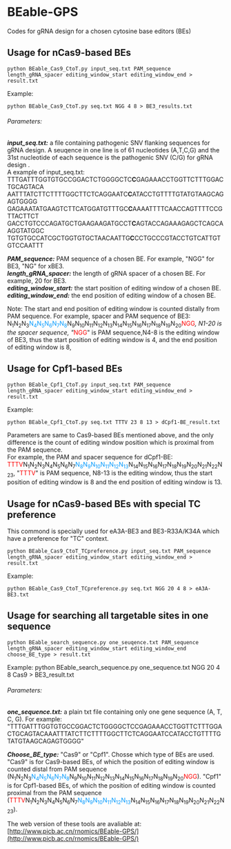 # BEable-GPS
Codes for gRNA design for a chosen cytosine base editors (BEs)

## Usage for nCas9-based BEs  
```
python BEable_Cas9_CtoT.py input_seq.txt PAM_sequence length_gRNA_spacer editing_window_start editing_window_end > result.txt
```

Example:  

```
python BEable_Cas9_CtoT.py seq.txt NGG 4 8 > BE3_results.txt
```

###### Parameters:  

***input_seq.txt:*** a file containing pathogenic SNV flanking sequences for gRNA design.  A seuqence in one line is of 61 nucleotides (A,T,C,G) and the 31st nucleotide of each sequence is the pathogenic SNV 						(C/G) for gRNA design .  
A example of input_seq.txt:  
TTTGATTTGGTGTGCCGGACTCTGGGGCTC**C**GAGAAACCTGGTTCTTTGGACTGCAGTACA  
AATTTATCTTCTTTTGGCTTCTCAGGAATC**C**ATACCTGTTTTGTATGTAAGCAGAGTGGGG  
GAGAAATATGAAGTCTTCATGGATGTTTGC**C**AAAATTTTCAACCAGTTTTCCGTTACTTCT  
GACCTGTCCCAGATGCTGAAGAAGATGCCT**C**AGTACCAGAAAGAGCTCAGCAAGGTATGGC  
TGTGTGCCATCGCTGGTGTGCTAACAATTG**C**CCTGCCCGTACCTGTCATTGTGTCCAATTT  

***PAM_sequence:*** PAM sequence of a chosen BE. For example, "NGG" for BE3, "NG" for xBE3.  
***length_gRNA_spacer:*** the length of gRNA spacer of a chosen BE. For example, 20 for BE3.  
***editing_window_start:*** the start position of editing window of a chosen BE.  
***editing_window_end:*** the end position of editing window of a chosen BE.  

Note: The start and end position of editing window is counted distally from PAM sequence. For example, spacer and PAM sequence of BE3: N<sub>1</sub>N<sub>2</sub>N<sub>3</sub><font color=#0099ff >N<sub>4</sub>N<sub>5</sub>N<sub>6</sub>N<sub>7</sub>N<sub>8</sub></font>N<sub>9</sub>N<sub>10</sub>N<sub>11</sub>N<sub>12</sub>N<sub>13</sub>N<sub>14</sub>N<sub>15</sub>N<sub>16</sub>N<sub>17</sub>N<sub>18</sub>N<sub>19</sub>N<sub>20</sub><font color=red >NGG</font>*, N1-20 is the spacer sequence, "*<font color=red>NGG</font>" is PAM sequence,N4-8 is the editing window of BE3, thus the start position of editing window is 4, and the end position of editing window is 8,

## Usage for Cpf1-based BEs    
```
python BEable_Cpf1_CtoT.py input_seq.txt PAM_sequence length_gRNA_spacer editing_window_start editing_window_end > result.txt 
```

Example:  

```
python BEable_Cpf1_CtoT.py seq.txt TTTV 23 8 13 > dCpf1-BE_result.txt 
```



Parameters are same to Cas9-based BEs mentioned above, and the only difference is the count of editing window position which is proximal from the PAM sequence.  
 For example, the PAM and spacer sequence for dCpf1-BE: <font color=red >TTTV</font>N<sub>1</sub>N<sub>2</sub>N<sub>3</sub>N<sub>4</sub>N<sub>5</sub>N<sub>6</sub>N<sub>7</sub><font color=#0099ff >N<sub>8</sub>N<sub>9</sub>N<sub>10</sub>N<sub>11</sub>N<sub>12</sub>N<sub>13</sub></font>N<sub>14</sub>N<sub>15</sub>N<sub>16</sub>N<sub>17</sub>N<sub>18</sub>N<sub>19</sub>N<sub>20</sub>N<sub>21</sub>N<sub>22</sub>N<sub>23</sub>, "<font color=red>TTTV</font>" is PAM sequence, N8-13 is the editing window, thus the start position of editing window is 8 and the end position of editing window is 13.

## Usage for nCas9-based BEs with special TC preference  

 This commond is specially used for eA3A-BE3 and BE3-R33A/K34A which have a preference for "TC" context.

```
python BEable_Cas9_CtoT_TCpreference.py input_seq.txt PAM_sequence length_gRNA_spacer editing_window_start editing_window_end > result.txt
```

Example:  

```
python BEable_Cas9_CtoT_TCpreference.py seq.txt NGG 20 4 8 > eA3A-BE3.txt
```

  

## Usage for searching all targetable sites in one sequence  
```
python BEable_search_sequence.py one_seuqence.txt PAM_sequence length_gRNA_spacer editing_window_start editing_window_end choose_BE_type > result.txt 
```


Example:
python BEable_search_sequence.py one_sequence.txt NGG 20 4 8 Cas9 > BE3_result.txt  

###### Parameters:

***one_sequence.txt:*** a plain txt file containing only one gene sequence (A, T, C, G). For example: "TTTGATTTGGTGTGCCGGACTCTGGGGCTCCGAGAAACCTGGTTCTTTGGACTGCAGTACAAATTTATCTTCTTTTGGCTTCTCAGGAATCCATACCTGTTTTGTATGTAAGCAGAGTGGGG"

***Choose_BE_type:*** "Cas9" or "Cpf1". Chosse which type of BEs are used. "Cas9" is for Cas9-based BEs, of which the position of editing window is counted distal from PAM sequence (N<sub>1</sub>N<sub>2</sub>N<sub>3</sub><font color=#0099ff >N<sub>4</sub>N<sub>5</sub>N<sub>6</sub>N<sub>7</sub>N<sub>8</sub></font>N<sub>9</sub>N<sub>10</sub>N<sub>11</sub>N<sub>12</sub>N<sub>13</sub>N<sub>14</sub>N<sub>15</sub>N<sub>16</sub>N<sub>17</sub>N<sub>18</sub>N<sub>19</sub>N<sub>20</sub><font color=red >NGG</font>). "Cpf1" is for Cpf1-based BEs, of which the position of editing window is counted proximal from the PAM sequence (<font color=red >TTTV</font>N<sub>1</sub>N<sub>2</sub>N<sub>3</sub>N<sub>4</sub>N<sub>5</sub>N<sub>6</sub>N<sub>7</sub><font color=#0099ff >N<sub>8</sub>N<sub>9</sub>N<sub>10</sub>N<sub>11</sub>N<sub>12</sub>N<sub>13</sub></font>N<sub>14</sub>N<sub>15</sub>N<sub>16</sub>N<sub>17</sub>N<sub>18</sub>N<sub>19</sub>N<sub>20</sub>N<sub>21</sub>N<sub>22</sub>N<sub>23</sub>).



The web version of these tools are avaliable at: [http://www.picb.ac.cn/rnomics/BEable-GPS/](http://www.picb.ac.cn/rnomics/BEable-GPS/) 

